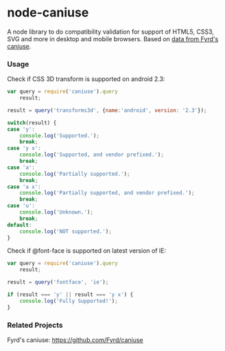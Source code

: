 # node-caniuse

A node library to do compatibility validation for support of HTML5, CSS3, SVG and more in desktop and mobile browsers.
Based on [data from Fyrd's caniuse](https://github.com/Fyrd/caniuse).

### Usage

Check if CSS 3D transform is supported on android 2.3:

```js
var query = require('caniuse').query
    result;

result = query('transforms3d', {name:'android', version: '2.3'});

switch(result) {
case 'y':
    console.log('Supported.');
    break;
case 'y x':
    console.log('Supported, and vendor prefixed.');
    break;
case 'a':
    console.log('Partially supported.');
    break;
case 'a x':
    console.log('Partially supported, and vendor prefixed.');
    break;
case 'u':
    console.log('Unknown.');
    break;
default:
    console.log('NOT supported.');
}
```

Check if @font-face is supported on latest version of IE:

```js
var query = require('caniuse').query
    result;

result = query('fontface', 'ie');

if (result === 'y' || result === 'y x') {
    console.log('Fully Supported!');
}
```

### Related Projects
Fyrd's caniuse: https://github.com/Fyrd/caniuse
